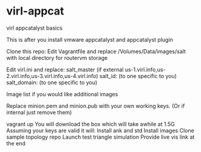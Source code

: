 # virl-appcat
virl appcatalyst basics

This is after you install vmware appcatalyst and appcatalyst plugin

Clone this repo:
Edit Vagrantfile and replace
/Volumes/Data/images/salt with local directory for routervm storage

Edit virl.ini and replace:
salt_master (if external us-1.virl.info,us-2.virl.info,us-3.virl.info,us-4.virl.info)
salt_id: (to one specific to you)
salt_domain: (to one specific to you)

Image list if you would like additional images

Replace minion.pem and minion.pub with your own working keys.  (Or if internal just remove them)

vagrant up
You will download the box which will take awhile at 1.5G
Assuming your keys are valid it will:
Install ank and std
Install images
Clone sample topology repo
Launch test triangle simulation
Provide live vis link at the end
